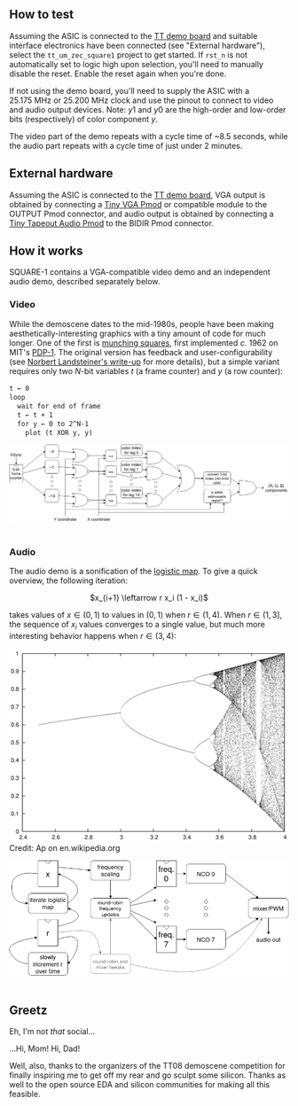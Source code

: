 ## How to test

Assuming the ASIC is connected to the [TT demo board]
and suitable interface electronics have been connected (see "External hardware"),
select the `tt_um_zec_square1` project to get started.
If `rst_n` is not automatically set to logic high upon selection, you'll need to manually disable the reset.
Enable the reset again when you're done.

If not using the demo board, you'll need to supply the ASIC with a
25.175&nbsp;MHz or 25.200&nbsp;MHz clock and use the pinout to connect
to video and audio output devices. Note: <em>y</em>1 and <em>y</em>0 are the high-order
and low-order bits (respectively) of color component <em>y</em>.

The video part of the demo repeats with a cycle time of ~8.5 seconds,
while the audio part repeats with a cycle time of just under 2 minutes.

## External hardware

Assuming the ASIC is connected to the [TT demo board],
VGA output is obtained by connecting a [Tiny VGA Pmod] or compatible module to the OUTPUT Pmod connector,
and audio output is obtained by connecting a [Tiny Tapeout Audio Pmod] to the BIDIR Pmod connector.

## How it works

SQUARE-1 contains a VGA-compatible video demo and an independent audio demo,
described separately below.

### Video

While the demoscene dates to the mid-1980s, people have been making
aesthetically-interesting graphics with a tiny amount of code for much longer.
One of the first is [munching squares], first implemented _c._ 1962 on
MIT's [PDP-1]. The original version has feedback and user-configurability
(see [Norbert Landsteiner's write-up] for more details), but a simple variant
requires only two $N$-bit variables $t$ (a frame counter) and $y$ (a row counter):

```plain
t ← 0
loop
  wait for end of frame
  t ← t + 1
  for y ← 0 to 2^N-1
    plot (t XOR y, y)
```

![block diagram of image-generation logic](./munching-squares.png)&nbsp;

### Audio

The audio demo is a sonification of the [logistic map].
To give a quick overview, the following iteration:

<p align="center">$x_{i+1} \leftarrow r x_i (1 - x_i)$</p>

takes values of $x \in (0, 1)$ to values in $(0, 1)$
when $r \in (1, 4)$. When $r \in (1, 3]$, the sequence
of $x_i$ values converges to a single value, but much more interesting
behavior happens when $r \in (3, 4)$:

![attractor of the logistic map for r between 2.5 and 4](./logistic-map.png)
<br />Credit: Ap on en.wikipedia.org

![block diagram of logistic_snd module](./logistic_snd.png)&nbsp;

## Greetz

Eh, I'm not _that_ social&hellip;

&hellip;Hi, Mom! Hi, Dad!

Well, also, thanks to the organizers of the TT08 demoscene competition
for finally inspiring me to get off my rear and go sculpt some silicon.
Thanks as well to the open source EDA and silicon communities for making
all this feasible.

[TT demo board]: https://tinytapeout.com/specs/pcb/
[Tiny VGA Pmod]: https://github.com/mole99/tiny-vga
[Tiny Tapeout Audio Pmod]: https://github.com/MichaelBell/tt-audio-pmod
[munching squares]: https://en.wikipedia.org/wiki/Munching_square
[PDP-1]: https://en.wikipedia.org/wiki/PDP-1
[Norbert Landsteiner's write-up]: https://www.masswerk.at/minskytron/
[logistic map]: https://en.wikipedia.org/wiki/Logistic_map
